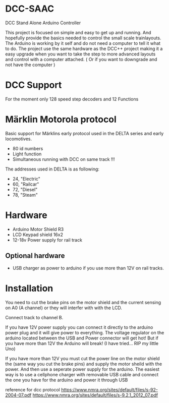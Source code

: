 # DCC-SAAC
DCC Stand Alone Arduino Controller

This project is focused on simple and easy to get up and running. And hopefully provide the basics needed to control the small scale trainlayouts. The Arduino is working by it self and do not need a computer to tell it what to do. 
The project use the same hardware as the DCC++ project making it a easy upgrade when you want to take the step to more advanced layouts and control with a computer attached. ( Or if you want to downgrade and not have the computer )

# DCC Support
For the moment only 128 speed step decoders and 12 Functions

# Märklin Motorola protocol 
Basic support for Märklins early protocol used in the DELTA series and early locomotives.
* 80 id numbers
* Light function
* Simultaneous running with DCC on same track !!!

The addresses used in DELTA is as following:
* 24, "Electric"
* 60, "Railcar"
* 72, "Diesel"
* 78, "Steam"

# Hardware
* Arduino Motor Shield R3
* LCD Keypad shield 16x2
* 12-18v Power supply for rail track


## Optional hardware
* USB charger as power to arduino if you use more than 12V on rail tracks.

# Installation
You need to cut the brake pins on the motor shield and the current sensing on A0 (A channel) or they will interfer with with the LCD.

Connect track to channel B. 

If you have 12V power supply you can connect it directly to the arduino power plug and it will give power to everything. The voltage regulator on the arduino located between the USB and Power connector will get hot! But if you have more than 12V the Arduino will break! (I have tried... RIP my little Uno) 

If you have more than 12V you must cut the power line on the motor shield the (same way you cut the brake pins) and supply the motor sheild with the power. And then use a seperate power supply for the arduino. The easiest way is to use a cellphone charger with removable USB cable and connect the one you have for the arduino and power it through USB

reference for dcc protocol https://www.nmra.org/sites/default/files/s-92-2004-07.pdf https://www.nmra.org/sites/default/files/s-9.2.1_2012_07.pdf
